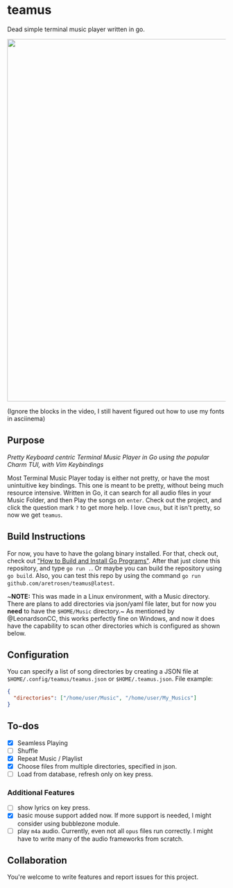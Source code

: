 # teamus

Dead simple terminal music player written in go.

<a href="https://asciinema.org/a/p99SQoOJguh0XFajpVpR7Zmyt?autoplay=1"><img src="https://asciinema.org/a/p99SQoOJguh0XFajpVpR7Zmyt.png" width="836"/></a>

(Ignore the blocks in the video, I still havent figured out how to use my fonts in asciinema)

## Purpose

_Pretty Keyboard centric Terminal Music Player in Go using the popular Charm TUI, with Vim Keybindings_

Most Terminal Music Player today is either not pretty, or have the most unintuitive key bindings. This one is meant to be pretty, without being much resource intensive. Written in Go, it can search for all audio files in your Music Folder, and then Play the songs on `enter`. Check out the project, and click the question mark `?` to get more help. I love `cmus`, but it isn't pretty, so now we get `teamus`.

## Build Instructions

For now, you have to have the golang binary installed. For that, check out, check out ["How to Build and Install Go Programs"](https://www.digitalocean.com/community/tutorials/how-to-build-and-install-go-programs). After that just clone this repository, and type `go run .`. Or maybe you can build the repository using `go build`. Also, you can test this repo by using the command `go run github.com/aretrosen/teamus@latest`.

~**NOTE:** This was made in a Linux environment, with a Music directory. There are plans to add directories via json/yaml file later, but for now you **need** to have the `$HOME/Music` directory.~
As mentioned by @LeonardsonCC, this works perfectly fine on Windows, and now it does have the capability to scan other directories which is configured as shown below.

## Configuration

You can specify a list of song directories by creating a JSON file at `$HOME/.config/teamus/teamus.json` or `$HOME/.teamus.json`.
File example:

```json
{
  "directories": ["/home/user/Music", "/home/user/My_Musics"]
}
```

## To-dos

- [x] Seamless Playing
- [ ] Shuffle
- [x] Repeat Music / Playlist
- [x] Choose files from multiple directories, specified in json.
- [ ] Load from database, refresh only on key press.

### Additional Features

- [ ] show lyrics on key press.
- [x] basic mouse support added now. If more support is needed, I might consider using bubblezone module.
- [ ] play `m4a` audio. Currently, even not all `opus` files run correctly. I might have to write many of the audio frameworks from scratch.

## Collaboration

You're welcome to write features and report issues for this project.
